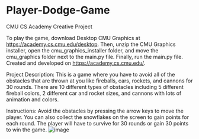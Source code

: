 # Player-Dodge-Game
CMU CS Academy Creative Project

To play the game, download Desktop CMU Graphics at https://academy.cs.cmu.edu/desktop. Then, unzip the CMU Graphics installer, open the cmu_graphics_installer folder, and move the cmu_graphics folder next to the main.py file. Finally, run the main.py file.
Created and developed on https://academy.cs.cmu.edu/.

Project Description: This is a game where you have to avoid all of the obstacles
that are thrown at you like fireballs, cars, rockets, and cannons for 30 rounds.
There are 10 different types of obstacles including 5 different fireball colors,
2 different car and rocket sizes, and cannons with lots of animation and colors.

Instructions: Avoid the obstacles by pressing the arrow keys to move the player.
You can also collect the snowflakes on the screen to gain points for each round.
The player will have to survive for 30 rounds or gain 30 points to win the game.
![image](https://github.com/user-attachments/assets/817b1028-18c6-43ec-a390-e027b3f85f37)
